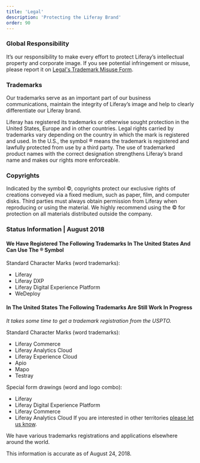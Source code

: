 ```yaml
---
title: 'Legal'
description: 'Protecting the Liferay Brand'
order: 90
---
```


### Global Responsibility

It’s our responsibility to make every effort to protect Liferay’s intellectual property and corporate image. If you see potential infringement or misuse, please report it on [Legal's Trademark Misuse Form](https://docs.google.com/forms/d/e/1FAIpQLSedw6cbBaY9Sqhyd4_qOM08g3Kzuk-Ss0b_ZhARhjXkm-WgDQ/viewform).

### Trademarks

Our trademarks serve as an important part of our business communications, maintain the integrity of Liferay’s image and help to clearly differentiate our Liferay brand.

Liferay has registered its trademarks or otherwise sought protection in the United States, Europe and in other countries. Legal rights carried by trademarks vary depending on the country in which the mark is registered and used. In the U.S., the symbol ® means the trademark is registered and lawfully protected from use by a third party. The use of trademarked product names with the correct designation strengthens Liferay’s brand name and makes our rights more enforceable.

### Copyrights

Indicated by the symbol ©, copyrights protect our exclusive rights of creations conveyed via a fixed medium, such as paper, film, and computer disks. Third parties must always obtain permission from Liferay when reproducing or using the material. We highly recommend using the © for protection on all materials distributed outside the company.

### Status Information | August 2018

#### We Have Registered The Following Trademarks In The United States And Can Use The &reg; Symbol

Standard Character Marks (word trademarks):

-   Liferay
-   Liferay DXP
-   Liferay Digital Experience Platform
-   WeDeploy

#### In The United States The Following Trademarks Are Still Work In Progress

_It takes some time to get a trademark registration from the USPTO._

Standard Character Marks (word trademarks):

-   Liferay Commerce
-   Liferay Analytics Cloud
-   Liferay Experience Cloud
-   Apio
-   Mapo
-   Testray

Special form drawings (word and logo combo):

-   Liferay
-   Liferay Digital Experience Platform
-   Liferay Commerce
-   Liferay Analytics Cloud
    If you are interested in other territories [please let us know](mailto:paul.hanaoka@liferay.com).

We have various trademarks registrations and applications elsewhere around the world.

This information is accurate as of August 24, 2018.
